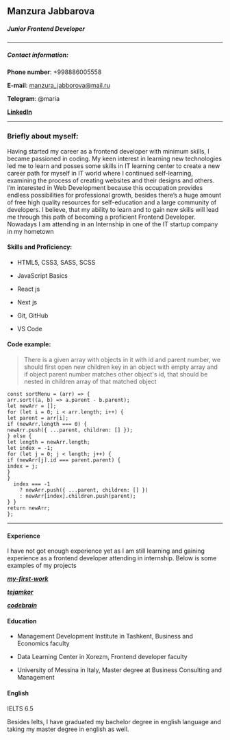 ## Manzura Jabbarova

##### Junior Frontend Developer

---

##### Contact information:

**Phone number**: +998886005558

**E-mail**: manzura_jabborova@mail.ru

**Telegram**: @maria

**[LinkedIn](http://linkedin.com/in/manzura-jabbarova-19066712a)**

---

### Briefly about myself:

Having started my career as a frontend developer with minimum skills, I became passioned in coding.
My keen interest in learning new technologies led me to learn and
posses some skills in IT learning center to create a new career path for myself in IT world where I continued self-learning, examining the process of creating websites and their designs and others.
I’m interested in Web Development because this occupation provides endless possibilities for professional growth,
besides there’s a huge amount of free high quality resources for self-education and a large community of developers.
I believe, that my ability to learn and to gain new skills will lead me through this path of becoming a proficient Frontend Developer.
Nowadays I am attending in an Internship in one of the IT startup company in my hometown

#### **Skills and Proficiency:**

- HTML5, CSS3, SASS, SCSS

- JavaScript Basics

- React js

- Next js

- Git, GitHub

- VS Code

#### **Code example:**

> There is a given array with objects in it with id and parent number, we should first open new children key in an object with empty array and if object parent number matches other object's id, that should be nested in children array of that matched object
>
    const sortMenu = (arr) => {
    arr.sort((a, b) => a.parent - b.parent);
    let newArr = [];
    for (let i = 0; i < arr.length; i++) {
    let parent = arr[i];
    if (newArr.length === 0) {
    newArr.push({ ...parent, children: [] });
    } else {
    let length = newArr.length;
    let index = -1;
    for (let j = 0; j < length; j++) {
    if (newArr[j].id === parent.parent) {
    index = j;
    }
    }
      index === -1
        ? newArr.push({ ...parent, children: [] })
        : newArr[index].children.push(parent);
    } }
    return newArr;
    };

***

#### **Experience**
I have not got enough experience yet as I am still learning and gaining experience as a frontend developer attending in internship. Below is some examples of my projects

***[my-first-work](https://radiant-torrone-e4a082.netlify.app)***

***[tejamkor](https://tejamkor-manzura94.vercel.app/)***

***[codebrain](https://codebrain-front.vercel.app/)***


#### **Education**

* Management Development Institute in Tashkent, Business and Economics faculty

* Data Learning Center in Xorezm, Frontend developer faculty

* University of Messina in Italy, Master degree at Business Consulting and Management

#### **English**
IELTS 6.5

Besides Ielts, I have graduated my bachelor degree in english language and taking my master degree in english as well.